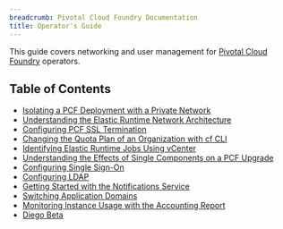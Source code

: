 ```yaml
---
breadcrumb: Pivotal Cloud Foundry Documentation
title: Operator's Guide
---
```


This guide covers networking and user management for [Pivotal Cloud Foundry](https://network.pivotal.io/products/pivotal-cf) operators.

<h2>Table of Contents</h2>

* [Isolating a PCF Deployment with a Private Network](./private-networks.html)
* [Understanding the Elastic Runtime Network Architecture](./er_network.html)
* [Configuring PCF SSL Termination](./ssl-term.html)
* [Changing the Quota Plan of an Organization with cf CLI](./change-quota-plan.html)
* [Identifying Elastic Runtime Jobs Using vCenter](./id-jobs.html)
* [Understanding the Effects of Single Components on a PCF Upgrade](./single-component.html)
* [Configuring Single Sign-On](./sso.html)
* [Configuring LDAP](./ldap-uaa.html)
* [Getting Started with the Notifications Service](./notifications.html)
* [Switching Application Domains](./switching-domains.html)
* [Monitoring Instance Usage with the Accounting Report](./accounting-report.html)
* [Diego Beta](./diego-beta.html)